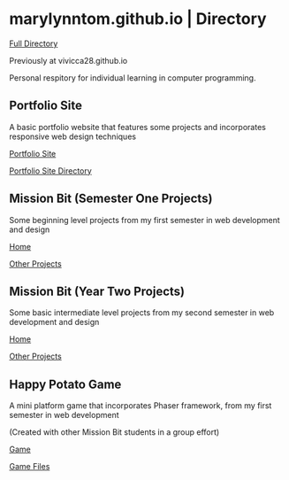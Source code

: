 # marylynntom.github.io | Directory

[Full Directory](https://github.com/marylynntom/marylynntom.github.io)

Previously at vivicca28.github.io

Personal respitory for individual learning in computer programming.


## Portfolio Site

A basic portfolio website that features some projects and incorporates responsive web design techniques

[Portfolio Site](marylynntom.github.io/udacity)

[Portfolio Site Directory](www.github.com/marylynntom/marylynntom.github.io/tree/master/udacity)


## Mission Bit (Semester One Projects)

Some beginning level projects from my first semester in web development and design

[Home](marylynntom.github.io/missionbit)

[Other Projects](www.github.com/marylynntom/marylynntom.github.io/tree/master/missionbit)


## Mission Bit (Year Two Projects)

Some basic intermediate level projects from my second semester in web development and design

[Home](marylynntom.github.io/missionbit2)

[Other Projects](www.github.com/marylynntom/marylynntom.github.io/tree/master/missionbit2)


## Happy Potato Game

A mini platform game that incorporates Phaser framework, from my first semester in web development

(Created with other Mission Bit students in a group effort)

[Game](marylynntom.github.io/udacity)

[Game Files](www.github.com/marylynntom/marylynntom.github.io/tree/master/udacity)
